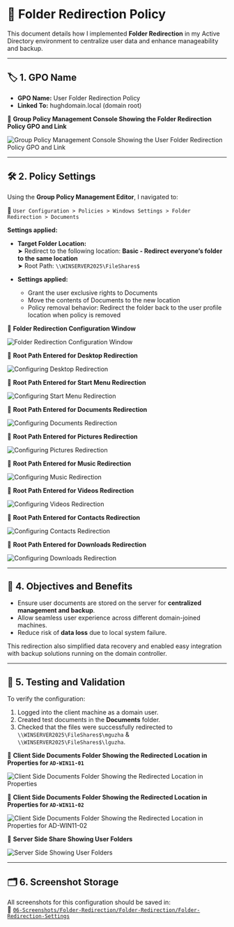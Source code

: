 # 📁 Folder Redirection Policy

This document details how I implemented **Folder Redirection** in my Active Directory environment to centralize user data and enhance manageability and backup.

---

## 🏷️ 1. GPO Name

- **GPO Name:** User Folder Redirection Policy  
- **Linked To:** hughdomain.local (domain root)

📸 **Group Policy Management Console Showing the Folder Redirection Policy GPO and Link**

![Group Policy Management Console Showing the User Folder Redirection Policy GPO and Link](https://github.com/user-attachments/assets/c4af2028-f958-474b-840b-f618b5be9df8)

---

## 🛠️ 2. Policy Settings

Using the **Group Policy Management Editor**, I navigated to:

  📂 `User Configuration > Policies > Windows Settings > Folder Redirection > Documents`

**Settings applied:**
- **Target Folder Location:**  
  ➤ Redirect to the following location: **Basic - Redirect everyone’s folder to the same location**  
  ➤ Root Path: `\\WINSERVER2025\FileShares$`

- **Settings applied:**
  - Grant the user exclusive rights to Documents
  - Move the contents of Documents to the new location
  - Policy removal behavior: Redirect the folder back to the user profile location when policy is removed

📸 **Folder Redirection Configuration Window**

![Folder Redirection Configuration Window](https://github.com/user-attachments/assets/dd5ce57c-aa7b-48cf-876e-7b2b96d7118a)

📸 **Root Path Entered for Desktop Redirection**

![Configuring Desktop Redirection](https://github.com/user-attachments/assets/2c84680b-2324-4d25-bf77-01a6b61522ec)

📸 **Root Path Entered for Start Menu Redirection**

![Configuring Start Menu Redirection](https://github.com/user-attachments/assets/e71b87d6-6a35-4656-a488-8cae58c8c3c3)

📸 **Root Path Entered for Documents Redirection**

![Configuring Documents Redirection](https://github.com/user-attachments/assets/69fa0353-085b-431b-8929-f2121bdde0f2)

📸 **Root Path Entered for Pictures Redirection**

![Configuring Pictures Redirection](https://github.com/user-attachments/assets/fec655e1-cb8c-40d5-b705-89c9537c1862)

📸 **Root Path Entered for Music Redirection**

![Configuring Music Redirection](https://github.com/user-attachments/assets/43c0d609-0b47-4d7c-956b-0378348d8641)

📸 **Root Path Entered for Videos Redirection**

![Configuring Videos Redirection](https://github.com/user-attachments/assets/f3689c2a-5f43-487c-b97c-d2d759a72f4d)

📸 **Root Path Entered for Contacts Redirection**

![Configuring Contacts Redirection](https://github.com/user-attachments/assets/00210b3e-fc75-4f67-bb0d-aac30821b756)

📸 **Root Path Entered for Downloads Redirection**

![Configuring Downloads Redirection](https://github.com/user-attachments/assets/d97f274f-ee59-4638-ba73-b36934877737)

---

## 🎯 4. Objectives and Benefits

- Ensure user documents are stored on the server for **centralized management and backup**.
- Allow seamless user experience across different domain-joined machines.
- Reduce risk of **data loss** due to local system failure.

This redirection also simplified data recovery and enabled easy integration with backup solutions running on the domain controller.

---

## 🧪 5. Testing and Validation

To verify the configuration:
1. Logged into the client machine as a domain user.
2. Created test documents in the **Documents** folder.
3. Checked that the files were successfully redirected to `\\WINSERVER2025\FileShares$\mguzha` & `\\WINSERVER2025\FileShares$\lguzha`.

📸 **Client Side Documents Folder Showing the Redirected Location in Properties for `AD-WIN11-01`**

![Client Side Documents Folder Showing the Redirected Location in Properties](https://github.com/user-attachments/assets/3d0352a7-3fa4-4d01-a8cf-685d0525e40d)

📸 **Client Side Documents Folder Showing the Redirected Location in Properties for `AD-WIN11-02`**

![Client Side Documents Folder Showing the Redirected Location in Properties for `AD-WIN11-02`](https://github.com/user-attachments/assets/1023d892-1add-48d6-ae28-4af128f8113d)

📸 **Server Side Share Showing User Folders**

![Server Side Showing User Folders](https://github.com/user-attachments/assets/f0992cdb-d942-4f7b-8cb0-04348efa9da7)

---

## 🗂️ 6. Screenshot Storage

All screenshots for this configuration should be saved in:  
📂 [`06-Screenshots/Folder-Redirection/Folder-Redirection/Folder-Redirection-Settings`](https://github.com/Hugh-Kumbi/Hugh-Kumbi-Active-Directory-Lab/blob/main/06-Screenshots/XI.%20Folder-Redirection/Folder-Redirection-Settings.md)
